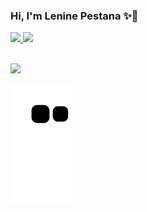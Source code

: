 ### Hi, I'm Lenine Pestana ✨👋
<div>
  <a href="https://github.com/leninepestana">
  <img height="180em" src="https://github-readme-stats.vercel.app/api?username=leninepestana&show_icons=true&theme=dracula&include_all_commits=true&count_private=true"/>
  <img height="180em" src="https://github-readme-stats.vercel.app/api/top-langs/?username=leninepestana&layout=compact&langs_count=7&theme=dracula"/>
</div>
<div style="display: inline_block"><br>

</div>

 
<div> 

  <a href="https://www.linkedin.com/in/lenine-pestana-b1240a4/" target="_blank"><img src="https://img.shields.io/badge/-LinkedIn-%230077B5?style=for-the-badge&logo=linkedin&logoColor=white" target="_blank"></a> 
 
  ![Snake animation](https://github.com/rafaballerini/rafaballerini/blob/output/github-contribution-grid-snake.svg)
 
</div>
